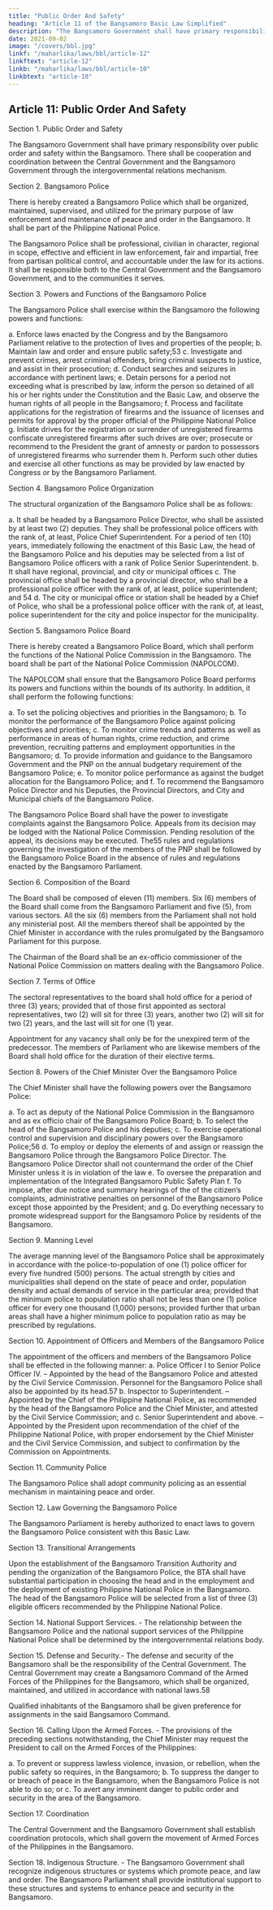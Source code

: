 ```yaml
---
title: "Public Order And Safety"
heading: "Article 11 of the Bangsamoro Basic Law Simplified"
description: "The Bangsamoro Government shall have primary responsibility over public order and safety within the Bangsamoro"
date: 2021-09-02
image: "/covers/bbl.jpg"
linkf: "/maharlika/laws/bbl/article-12"
linkftext: "article-12"
linkb: "/maharlika/laws/bbl/article-10"
linkbtext: "article-10"
---
```



## Article 11: Public Order And Safety

Section 1. Public Order and Safety

The Bangsamoro Government shall have primary responsibility over public order and safety within the Bangsamoro. There shall be cooperation and coordination between the Central Government and the Bangsamoro Government through the intergovernmental relations mechanism.

Section 2. Bangsamoro Police

There is hereby created a Bangsamoro Police which shall be organized, maintained, supervised, and utilized for the primary purpose of law enforcement and maintenance of peace and order in the Bangsamoro. It shall be part of the Philippine National Police.

The Bangsamoro Police shall be professional, civilian in character, regional in scope, effective and efficient in law enforcement, fair and impartial, free from partisan political control, and accountable under the law for its actions. It shall be responsible both to the Central Government and the Bangsamoro Government, and to the communities it serves.

Section 3. Powers and Functions of the Bangsamoro Police

The Bangsamoro Police shall exercise within the Bangsamoro the following powers and functions:

a. Enforce laws enacted by the Congress and by the Bangsamoro Parliament relative
to the protection of lives and properties of the people;
b. Maintain law and order and ensure public safety;53
c. Investigate and prevent crimes, arrest criminal offenders, bring criminal suspects
to justice, and assist in their prosecution;
d. Conduct searches and seizures in accordance with pertinent laws;
e. Detain persons for a period not exceeding what is prescribed by law, inform the
person so detained of all his or her rights under the Constitution and the Basic
Law, and observe the human rights of all people in the Bangsamoro;
f. Process and facilitate applications for the registration of firearms and the issuance of licenses and permits for approval by the proper official of the Philippine National Police
g. Initiate drives for the registration or surrender of unregistered firearms confiscate unregistered firearms after such drives are over; prosecute or recommend to the President the grant of amnesty or pardon to possessors of unregistered firearms who surrender them
h. Perform such other duties and exercise all other functions as may be provided by law enacted by Congress or by the Bangsamoro Parliament. 

Section 4. Bangsamoro Police Organization

The structural organization of the Bangsamoro Police shall be as follows:

a. It shall be headed by a Bangsamoro Police Director, who shall be assisted by at least two (2) deputies. They shall be professional police officers with the rank of, at least, Police Chief Superintendent. For a period of ten (10) years, immediately following the enactment of this Basic Law, the head of the Bangsamoro Police and his deputies may be selected from a list of Bangsamoro Police officers with a rank of Police Senior Superintendent.
b. It shall have regional, provincial, and city or municipal offices
c. The provincial office shall be headed by a provincial director, who shall be a professional police officer with the rank of, at least, police superintendent; and 54 
d. The city or municipal office or station shall be headed by a Chief of Police, who shall be a professional police officer with the rank of, at least, police superintendent for the city and police inspector for the municipality.


Section 5. Bangsamoro Police Board

There is hereby created a Bangsamoro Police Board, which shall perform the functions of the National Police Commission in the
Bangsamoro. The board shall be part of the National Police Commission (NAPOLCOM).

The NAPOLCOM shall ensure that the Bangsamoro Police Board performs its powers and functions within the bounds of its authority. In addition, it shall perform the following functions:

a. To set the policing objectives and priorities in the Bangsamoro;
b. To monitor the performance of the Bangsamoro Police against policing objectives and priorities;
c. To monitor crime trends and patterns as well as performance in areas of human rights, crime reduction, and crime prevention, recruiting patterns and employment opportunities in the Bangsamoro;
d. To provide information and guidance to the Bangsamoro Government and the PNP on the annual budgetary requirement of the Bangsamoro Police; 
e. To monitor police performance as against the budget allocation for the Bangsamoro Police; and
f. To recommend the Bangsamoro Police Director and his Deputies, the Provincial Directors, and City and Municipal chiefs of the Bangsamoro Police. 

The Bangsamoro Police Board shall have the power to investigate complaints against the Bangsamoro Police. Appeals from its decision may be lodged with the National Police Commission. Pending resolution of the appeal, its decisions may be executed. The55 rules and regulations governing the investigation of the members of the PNP shall be followed by the Bangsamoro Police Board in the absence of rules and regulations enacted by the Bangsamoro Parliament.

Section 6. Composition of the Board

The Board shall be composed of eleven (11) members. Six (6) members of the Board shall come from the Bangsamoro Parliament and five (5), from various sectors. All the six (6) members from the Parliament shall not hold any ministerial post. All the members thereof shall be appointed by the Chief Minister in accordance with the rules promulgated by the Bangsamoro Parliament for this purpose.

The Chairman of the Board shall be an ex-officio commissioner of the National Police Commission on matters dealing with the Bangsamoro Police.

Section 7. Terms of Office

The sectoral representatives to the board shall hold office for a period of three (3) years; provided that of those first appointed as sectoral representatives, two (2) will sit for three (3) years, another two (2) will sit for two (2)
years, and the last will sit for one (1) year. 

Appointment for any vacancy shall only be for the unexpired term of the predecessor.
The members of Parliament who are likewise members of the Board shall hold office for
the duration of their elective terms.

Section 8. Powers of the Chief Minister Over the Bangsamoro Police

The Chief Minister shall have the following powers over the Bangsamoro Police:

a. To act as deputy of the National Police Commission in the Bangsamoro and as ex
officio chair of the Bangsamoro Police Board;
b. To select the head of the Bangsamoro Police and his deputies;
c. To exercise operational control and supervision and disciplinary powers over the
Bangsamoro Police;56
d. To employ or deploy the elements of and assign or reassign the Bangsamoro
Police through the Bangsamoro Police Director. The Bangsamoro Police Director
shall not countermand the order of the Chief Minister unless it is in violation of
the law
e. To oversee the preparation and implementation of the Integrated Bangsamoro
Public Safety Plan
f. To impose, after due notice and summary hearings of the of the citizen’s
complaints, administrative penalties on personnel of the Bangsamoro Police
except those appointed by the President; and
g. Do everything necessary to promote widespread support for the Bangsamoro
Police by residents of the Bangsamoro.

Section 9. Manning Level

The average manning level of the Bangsamoro Police shall be approximately in accordance with the police-to-population of one (1) police officer for every five hundred (500) persons. The actual strength by cities and municipalities shall depend on the state of peace and order, population density and actual demands of service in the particular area; provided that the minimum police to population ratio shall not be less than one (1) police officer for every one thousand (1,000) persons;
provided further that urban areas shall have a higher minimum police to population ratio as may be prescribed by regulations.

Section 10. Appointment of Officers and Members of the Bangsamoro Police

The appointment of the officers and members of the Bangsamoro Police shall be effected in the following manner:
a. Police Officer I to Senior Police Officer IV. – Appointed by the head of the Bangsamoro Police and attested by the Civil Service Commission. Personnel for the Bangsamoro Police shall also be appointed by its head.57
b. Inspector to Superintendent. – Appointed by the Chief of the Philippine National
Police, as recommended by the head of the Bangsamoro Police and the Chief
Minister, and attested by the Civil Service Commission; and
c. Senior Superintendent and above. – Appointed by the President upon
recommendation of the chief of the Philippine National Police, with proper
endorsement by the Chief Minister and the Civil Service Commission, and subject
to confirmation by the Commission on Appointments.

Section 11. Community Police

The Bangsamoro Police shall adopt community policing as an essential mechanism in maintaining peace and order.

Section 12. Law Governing the Bangsamoro Police

The Bangsamoro Parliament is hereby authorized to enact laws to govern the Bangsamoro Police consistent with this Basic Law.

Section 13. Transitional Arrangements

Upon the establishment of the Bangsamoro Transition Authority and pending the organization of the Bangsamoro Police, the BTA shall have substantial participation in choosing the head and in the employment and the deployment of existing Philippine National Police in the Bangsamoro. The head of the Bangsamoro Police will be selected from a list of three (3) eligible officers recommended by the Philippine National Police.

Section 14. National Support Services. - The relationship between the Bangsamoro Police and the national support services of the Philippine National Police shall be determined by the intergovernmental relations body.

Section 15. Defense and Security.- The defense and security of the Bangsamoro shall be the responsibility of the Central Government. The Central Government may create a Bangsamoro Command of the Armed Forces of the Philippines for the Bangsamoro,
which shall be organized, maintained, and utilized in accordance with national laws.58

Qualified inhabitants of the Bangsamoro shall be given preference for assignments in the said Bangsamoro Command.

Section 16. Calling Upon the Armed Forces. - The provisions of the preceding sections notwithstanding, the Chief Minister may request the President to call on the Armed Forces of the Philippines:

a. To prevent or suppress lawless violence, invasion, or rebellion, when the public
safety so requires, in the Bangsamoro;
b. To suppress the danger to or breach of peace in the Bangsamoro, when the
Bangsamoro Police is not able to do so; or
c. To avert any imminent danger to public order and security in the area of the
Bangsamoro.

Section 17. Coordination

The Central Government and the Bangsamoro Government shall establish coordination protocols, which shall govern the movement of Armed Forces of the Philippines in the Bangsamoro.

Section 18. Indigenous Structure. - The Bangsamoro Government shall recognize indigenous structures or systems which promote peace, and law and order. The Bangsamoro Parliament shall provide institutional support to these structures and systems to enhance peace and security in the Bangsamoro.
